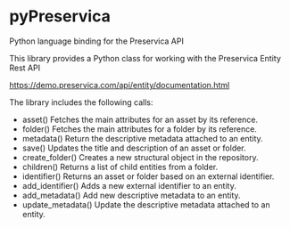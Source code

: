 # pyPreservica
Python language binding for the Preservica API

This library provides a Python class for working with the Preservica Entity Rest API

https://demo.preservica.com/api/entity/documentation.html

The library includes the following calls:

* asset() Fetches the main attributes for an asset by its reference.
* folder() Fetches the main attributes for a folder by its reference.
* metadata() Return the descriptive metadata attached to an entity.
* save() Updates the title and description of an asset or folder.
* create_folder() Creates a new structural object in the repository.
* children() Returns a list of child entities from a folder.
* identifier() Returns an asset or folder based on an external identifier.
* add_identifier() Adds a new external identifier to an entity.
* add_metadata() Add new descriptive metadata to an entity.
* update_metadata() Update the descriptive metadata attached to an entity.